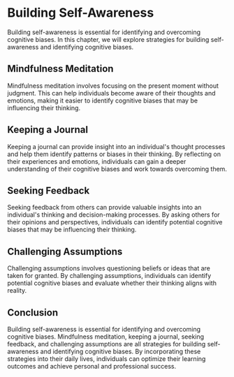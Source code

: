 Building Self-Awareness
================================================================

Building self-awareness is essential for identifying and overcoming cognitive biases. In this chapter, we will explore strategies for building self-awareness and identifying cognitive biases.

Mindfulness Meditation
----------------------

Mindfulness meditation involves focusing on the present moment without judgment. This can help individuals become aware of their thoughts and emotions, making it easier to identify cognitive biases that may be influencing their thinking.

Keeping a Journal
-----------------

Keeping a journal can provide insight into an individual's thought processes and help them identify patterns or biases in their thinking. By reflecting on their experiences and emotions, individuals can gain a deeper understanding of their cognitive biases and work towards overcoming them.

Seeking Feedback
----------------

Seeking feedback from others can provide valuable insights into an individual's thinking and decision-making processes. By asking others for their opinions and perspectives, individuals can identify potential cognitive biases that may be influencing their thinking.

Challenging Assumptions
-----------------------

Challenging assumptions involves questioning beliefs or ideas that are taken for granted. By challenging assumptions, individuals can identify potential cognitive biases and evaluate whether their thinking aligns with reality.

Conclusion
----------

Building self-awareness is essential for identifying and overcoming cognitive biases. Mindfulness meditation, keeping a journal, seeking feedback, and challenging assumptions are all strategies for building self-awareness and identifying cognitive biases. By incorporating these strategies into their daily lives, individuals can optimize their learning outcomes and achieve personal and professional success.


